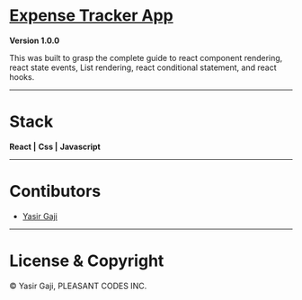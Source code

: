 # [Expense Tracker App](https://r-c-g.netlify.app/) 

**Version 1.0.0**

This was built to grasp the complete guide to react component rendering, react state events, List rendering, react conditional statement, and react hooks.

---
# Stack
**React |**
**Css |**
**Javascript**

---
# Contibutors
- [Yasir Gaji](yasirgaji.dev)

---
# License & Copyright

© Yasir Gaji, PLEASANT CODES INC.

